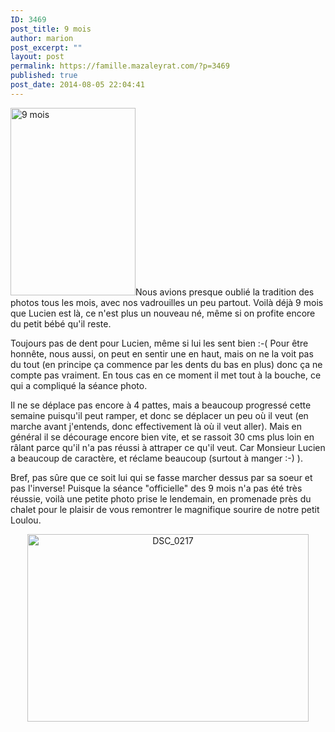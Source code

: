 ```yaml
---
ID: 3469
post_title: 9 mois
author: marion
post_excerpt: ""
layout: post
permalink: https://famille.mazaleyrat.com/?p=3469
published: true
post_date: 2014-08-05 22:04:41
---
```

<a href="http://famille.mazaleyrat.com/wp-content/uploads/2014/08/DSC_0176-e1407268782764.jpg"><img class="alignleft size-medium wp-image-3470" alt="9 mois" src="http://famille.mazaleyrat.com/wp-content/uploads/2014/08/DSC_0176-e1407268782764-200x300.jpg" width="200" height="300" /></a>Nous avions presque oublié la tradition des photos tous les mois, avec nos vadrouilles un peu partout. Voilà déjà 9 mois que Lucien est là, ce n'est plus un nouveau né, même si on profite encore du petit bébé qu'il reste.

Toujours pas de dent pour Lucien, même si lui les sent bien :-( Pour être honnête, nous aussi, on peut en sentir une en haut, mais on ne la voit pas du tout (en principe ça commence par les dents du bas en plus) donc ça ne compte pas vraiment. En tous cas en ce moment il met tout à la bouche, ce qui a compliqué la séance photo.

Il ne se déplace pas encore à 4 pattes, mais a beaucoup progressé cette semaine puisqu'il peut ramper, et donc se déplacer un peu où il veut (en marche avant j'entends, donc effectivement là où il veut aller). Mais en général il se décourage encore bien vite, et se rassoit 30 cms plus loin en râlant parce qu'il n'a pas réussi à attraper ce qu'il veut. Car Monsieur Lucien a beaucoup de caractère, et réclame beaucoup (surtout à manger :-) ).

Bref, pas sûre que ce soit lui qui se fasse marcher dessus par sa soeur et pas l'inverse! Puisque la séance "officielle" des 9 mois n'a pas été très réussie, voilà une petite photo prise le lendemain, en promenade près du chalet pour le plaisir de vous remontrer le magnifique sourire de notre petit Loulou.
<p style="text-align: center;"><a href="http://famille.mazaleyrat.com/wp-content/uploads/2014/08/DSC_0217.jpg"><img class="aligncenter  wp-image-3471" alt="DSC_0217" src="http://famille.mazaleyrat.com/wp-content/uploads/2014/08/DSC_0217-300x199.jpg" width="450" height="300" /></a></p>
&nbsp;
